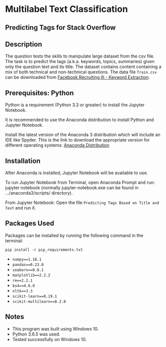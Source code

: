# Multilabel Text Classification
## Predicting Tags for Stack Overflow

## Description

The question tests the skills to manipulate large dataset from the csv file. The task is to predict the tags (a.k.a. keywords, topics, summaries) given only the question text and its title. The dataset contains content containing a mix of both technical and non-technical questions. The data file `Train.csv` can be downloaded from [
Facebook Recruiting III - Keyword Extraction](https://www.kaggle.com/c/facebook-recruiting-iii-keyword-extraction/data).

## Prerequisites: Python

Python is a requirement (Python 3.3 or greater) to install the Jupyter Notebook.

It is recommended to use the Anaconda distribution to install Python and Jupyter Notebook. 

Install the latest version of the Anaconda 3 distribution which will include an IDE like Spyder. This is the link to download the appropriate version for different operating systems: [Anaconda Distribution](https://www.anaconda.com/download/)

## Installation

After Anaconda is installed, Jupyter Notebook will be available to use. 

To run Jupyter Notebook from Terminal, open Anaconda Prompt and run: jupyter notebook (normally jupyter-notebook.exe can be found in .../anaconda3/scripts/ directory).

From Jupyter Notebook: Open the file `Predicting Tags Based on Title and Text` and run it.

## Packages Used

Packages can be installed by running the following command in the terminal: 

    pip install -r pip_requirements.txt
    
* `numpy==1.16.1`
* `pandas==0.23.0`
* `seaborn==0.8.1`
* `matplotlib==2.2.2`
* `re==2.2.1`
* `bs4==4.6.0`
* `nltk==3.3`
* `scikit-learn==0.19.1`
* `scikit-multilearn==0.2.0`

## Notes

* This program was built using Windows 10.
* Python 3.6.5 was used.
* Tested successfully on Windows 10.